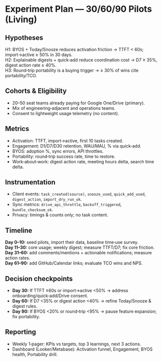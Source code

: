 # Experiment Plan — 30/60/90 Pilots (Living)

## Hypotheses

H1: BYOS + Today/Snooze reduces activation friction → TTFT < 60s; import→active ≥ 50% in 30 days.  
H2: Explainable digests + quick‑add reduce coordination cost → D7 ≥ 35%, digest action rate ≥ 40%.  
H3: Round‑trip portability is a buying trigger → ≥ 30% of wins cite portability/TCO.

## Cohorts & Eligibility

- 20–50 seat teams already paying for Google One/Drive (primary).
- Mix of engineering‑adjacent and operations teams.
- Consent to lightweight usage telemetry (no content).

## Metrics

- Activation: TTFT, import→active, first 10 tasks created.
- Engagement: D1/D7/D30 retention, WAU/MAU, % via quick‑add.
- BYOS: adoption %, sync errors, API throttles.
- Portability: round‑trip success rate, time to restore.
- Work‑about‑work: digest action rate, meeting hours delta, search time delta.

## Instrumentation

- Client events: `task_created(source)`, `snooze_used`, `quick_add_used`, `digest_action`, `import_dry_run_ok`.
- Sync metrics: `drive_api_throttle`, `backoff_triggered`, `bundle_checksum_ok`.
- Privacy: timings & counts only; no task content.

## Timeline

**Day 0–10:** seed pilots, import their data, baseline time‑use survey.  
**Day 11–30:** core usage; weekly digest; measure TTFT/D7; fix core friction.  
**Day 31–60:** add comments/mentions + actionable notifications; measure action rates.  
**Day 61–90:** add GitHub/Calendar links; evaluate TCO wins and NPS.

## Decision checkpoints

- **Day 30:** If TTFT ≥60s or import→active <50% → address onboarding/quick‑add/Drive consent.
- **Day 60:** If D7 <35% or digest action <40% → refine Today/Snooze & digest rules.
- **Day 90:** If BYOS <20% or round‑trip <95% → pause feature expansion; fix portability.

## Reporting

- Weekly 1‑pager: KPIs vs targets, top 3 learnings, next 3 actions.
- Dashboard (Looker/Metabase): Activation funnel, Engagement, BYOS health, Portability drill.
